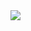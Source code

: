<!-- 
.. title: پیاده‌روی در دلفت-صبح هشت آوریل دوهزار و پانزده
.. slug: 2015-04-08-morgen-lopen-in-delft
.. date: 2015-04-08 11:27:55 UTC+02:00
.. tags: 
.. category: پیاده‌روی در دلفت
.. link: 
.. description: 
.. type: text
-->

<img src="http://googledrive.com/host/0B8OOfC6oWXEPTnEyOFlDbVI1Znc" />
